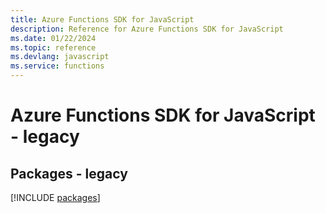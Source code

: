 ```yaml
---
title: Azure Functions SDK for JavaScript
description: Reference for Azure Functions SDK for JavaScript
ms.date: 01/22/2024
ms.topic: reference
ms.devlang: javascript
ms.service: functions
---
```

# Azure Functions SDK for JavaScript - legacy
## Packages - legacy
[!INCLUDE [packages](functions-index.md)]